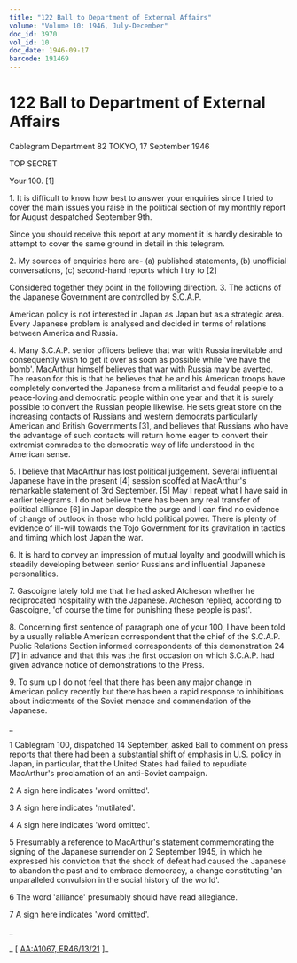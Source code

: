 ```yaml
---
title: "122 Ball to Department of External Affairs"
volume: "Volume 10: 1946, July-December"
doc_id: 3970
vol_id: 10
doc_date: 1946-09-17
barcode: 191469
---
```


# 122 Ball to Department of External Affairs

Cablegram Department 82 TOKYO, 17 September 1946

TOP SECRET

Your 100. [1]

1\. It is difficult to know how best to answer your enquiries since I tried to cover the main issues you raise in the political section of my monthly report for August despatched September 9th.

Since you should receive this report at any moment it is hardly desirable to attempt to cover the same ground in detail in this telegram.

2\. My sources of enquiries here are- (a) published statements, (b) unofficial conversations, (c) second-hand reports which I try to [2]

Considered together they point in the following direction. 3. The actions of the Japanese Government are controlled by S.C.A.P.

American policy is not interested in Japan as Japan but as a strategic area. Every Japanese problem is analysed and decided in terms of relations between America and Russia.

4\. Many S.C.A.P. senior officers believe that war with Russia inevitable and consequently wish to get it over as soon as possible while 'we have the bomb'. MacArthur himself believes that war with Russia may be averted. The reason for this is that he believes that he and his American troops have completely converted the Japanese from a militarist and feudal people to a peace-loving and democratic people within one year and that it is surely possible to convert the Russian people likewise. He sets great store on the increasing contacts of Russians and western democrats particularly American and British Governments [3], and believes that Russians who have the advantage of such contacts will return home eager to convert their extremist comrades to the democratic way of life understood in the American sense.

5\. I believe that MacArthur has lost political judgement. Several influential Japanese have in the present [4] session scoffed at MacArthur's remarkable statement of 3rd September. [5] May I repeat what I have said in earlier telegrams. I do not believe there has been any real transfer of political alliance [6] in Japan despite the purge and I can find no evidence of change of outlook in those who hold political power. There is plenty of evidence of ill-will towards the Tojo Government for its gravitation in tactics and timing which lost Japan the war.

6\. It is hard to convey an impression of mutual loyalty and goodwill which is steadily developing between senior Russians and influential Japanese personalities.

7\. Gascoigne lately told me that he had asked Atcheson whether he reciprocated hospitality with the Japanese. Atcheson replied, according to Gascoigne, 'of course the time for punishing these people is past'.

8\. Concerning first sentence of paragraph one of your 100, I have been told by a usually reliable American correspondent that the chief of the S.C.A.P. Public Relations Section informed correspondents of this demonstration 24 [7] in advance and that this was the first occasion on which S.C.A.P. had given advance notice of demonstrations to the Press.

9\. To sum up I do not feel that there has been any major change in American policy recently but there has been a rapid response to inhibitions about indictments of the Soviet menace and commendation of the Japanese.

_

1 Cablegram 100, dispatched 14 September, asked Ball to comment on press reports that there had been a substantial shift of emphasis in U.S. policy in Japan, in particular, that the United States had failed to repudiate MacArthur's proclamation of an anti-Soviet campaign.

2 A sign here indicates 'word omitted'.

3 A sign here indicates 'mutilated'.

4 A sign here indicates 'word omitted'.

5 Presumably a reference to MacArthur's statement commemorating the signing of the Japanese surrender on 2 September 1945, in which he expressed his conviction that the shock of defeat had caused the Japanese to abandon the past and to embrace democracy, a change constituting 'an unparalleled convulsion in the social history of the world'.

6 The word 'alliance' presumably should have read allegiance.

7 A sign here indicates 'word omitted'.

_

_ [ [AA:A1067, ER46/13/21](http://www.naa.gov.au/cgi-bin/Search?O=I&Number=191469) ]_
